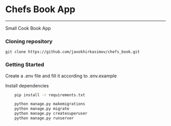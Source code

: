 # Chefs Book App

---
Small Cook Book App 


### Cloning repository
    git clone https://github.com/javokhirkasimov/chefs_book.git

### Getting Started
Create a .env file and fill it according to .env.example

Install dependencies

```bash
    pip install -r requirements.txt

    python manage.py makemigrations
    python manage.py migrate
    python manage.py createsuperuser
    python manage.py runserver
